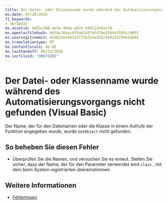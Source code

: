 ```yaml
---
title: Der Datei- oder Klassenname wurde während des Automatisierungsvorgangs nicht gefunden
ms.date: 07/20/2015
f1_keywords:
- vbrID432
ms.assetid: 6883c208-de5e-44da-a525-b50122e5a170
ms.openlocfilehash: b65dc38aac6f9ad1d37efd7be35d4ef593cc9091
ms.sourcegitcommit: d2db216e46323f73b32ae312c9e4135258e5d68e
ms.translationtype: MT
ms.contentlocale: de-DE
ms.lasthandoff: 09/22/2020
ms.locfileid: "90874201"
---
```

# <a name="file-name-or-class-name-not-found-during-automation-operation-visual-basic"></a>Der Datei- oder Klassenname wurde während des Automatisierungsvorgangs nicht gefunden (Visual Basic)

Der Name, der für den Dateinamen oder die Klasse in einem Aufrufe der Funktion angegeben wurde, wurde `GetObject` nicht gefunden.  
  
## <a name="to-correct-this-error"></a>So beheben Sie diesen Fehler  
  
- Überprüfen Sie die Namen, und versuchen Sie es erneut. Stellen Sie sicher, dass der Name, der für den Parameter verwendet wird `class` , mit dem beim System registrierten übereinstimmen  
  
## <a name="see-also"></a>Weitere Informationen

- [Fehlertypen](../../programming-guide/language-features/error-types.md)
